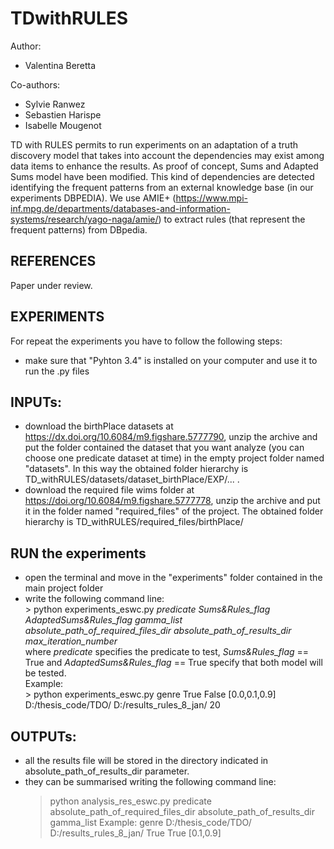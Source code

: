 # TDwithRULES

Author:
 - Valentina Beretta
	
Co-authors:
 - Sylvie Ranwez
 - Sebastien Harispe
 - Isabelle Mougenot

TD with RULES permits to run experiments on an adaptation of a truth discovery model that takes into account the dependencies may exist among data items to enhance the results. As proof of concept, Sums and Adapted Sums model have been modified.
This kind of dependencies are detected identifying the frequent patterns from an external knowledge base (in our experiments DBPEDIA).
We use AMIE+ (https://www.mpi-inf.mpg.de/departments/databases-and-information-systems/research/yago-naga/amie/) to extract rules (that represent the frequent patterns) from DBpedia.

## REFERENCES
Paper under review.


## EXPERIMENTS
For repeat the experiments you have to follow the following steps:

 - make sure that "Pyhton 3.4" is installed on your computer and use it to run the .py files 
 
## INPUTs:
 - download the birthPlace datasets at https://dx.doi.org/10.6084/m9.figshare.5777790, unzip the archive and put the folder contained the dataset that you want analyze (you can choose one predicate dataset at time) in the empty project folder named "datasets". In this way the obtained folder hierarchy is TD_withRULES/datasets/dataset_birthPlace/EXP/... .
 - download the required file wims folder at https://doi.org/10.6084/m9.figshare.5777778, unzip the archive and put it in the folder named "required_files" of the project. The obtained folder hierarchy is TD_withRULES/required_files/birthPlace/

 
## RUN the experiments
 - open the terminal and move in the "experiments" folder contained in the main project folder
 - write the following command line:  
     \> python experiments\_eswc.py *predicate Sums&Rules\_flag AdaptedSums&Rules\_flag gamma\_list absolute\_path\_of\_required\_files\_dir absolute\_path\_of\_results\_dir max\_iteration\_number*  
	where *predicate* specifies the predicate to test, *Sums&Rules\_flag* == True and *AdaptedSums&Rules\_flag* == True specify that both model will be tested.  
    Example:  
    \> python experiments\_eswc.py genre True False [0.0,0.1,0.9] D:/thesis\_code/TDO/ D:/results\_rules\_8\_jan/ 20 
 
  
## OUTPUTs:
 - all the results file will be stored in the directory indicated in absolute\_path\_of\_results\_dir parameter.
 - they can be summarised writing the following command line:
  	> python analysis\_res\_eswc.py predicate absolute\_path\_of\_required\_files\_dir absolute\_path\_of\_results\_dir gamma\_list
   Example:
	genre D:/thesis\_code/TDO/ D:/results\_rules\_8\_jan/ True True [0.1,0.9]
 

